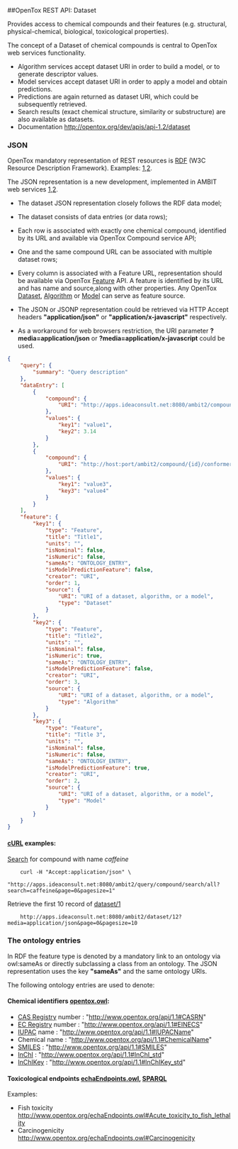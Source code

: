 ##OpenTox REST API: Dataset

Provides access to chemical compounds and their features (e.g. structural, physical-chemical, biological, toxicological properties).

The concept of a Dataset of chemical compounds is central to OpenTox web services functionality. 

* Algorithm services accept dataset URI in order to build a model, or to generate descriptor values. 
* Model services accept dataset URI in order to apply a model and obtain predictions. 
* Predictions are again returned as dataset URI, which could be subsequently retrieved. 
* Search results (exact chemical structure, similarity or substructure) are also available as datasets.
* Documentation http://opentox.org/dev/apis/api-1.2/dataset 

### JSON

OpenTox mandatory representation of REST resources is [RDF](http://www.w3.org/RDF/) (W3C Resource Description Framework). 
Examples: [1](http://opentox.org/dev/apis/api-1.2/dataset),[2](http://ambit.sourceforge.net/api_dataset.html).

The JSON representation is a new development, implemented in AMBIT web services [1](http://ambit.sf.net),[2](http://www.jcheminf.com/content/3/1/18).

* The dataset JSON representation closely follows the RDF data model;
* The dataset consists of data entries (or data rows);
* Each row is associated with exactly one chemical compound, identified by its URL and available via OpenTox Compound service API;
* One and the same compound URL can be associated with multiple dataset rows;
* Every column is associated with a Feature URL, representation should be available via OpenTox [Feature](feature.md) API. A feature is identified by its URL and has name and source,along with other properties. Any OpenTox [Dataset](dataset.md), [Algorithm](algorithm.md) or [Model](model.md) can serve as feature source. 

* The JSON or JSONP representation could be retrieved via HTTP Accept headers **"application/json"** or **"application/x-javascript"** respectively.
* As a workaround for web browsers restriction, the URI parameter **?media=application/json** or **?media=application/x-javascript** could be used.



````json
{
    "query": {
        "summary": "Query description"
    },
    "dataEntry": [
        {
            "compound": {
                "URI": "http://apps.ideaconsult.net:8080/ambit2/compound/{id}/conformer/{id}"
            },
            "values": {
                "key1": "value1",
                "key2": 3.14
            }
        },
        {
            "compound": {
                "URI": "http://host:port/ambit2/compound/{id}/conformer/{id}"
            },
            "values": {
                "key1": "value3",
                "key3": "value4"
            }
        }
    ],
    "feature": {
        "key1": {
            "type": "Feature",
            "title": "Title1",
            "units": "",
            "isNominal": false,
            "isNumeric": false,
            "sameAs": "ONTOLOGY_ENTRY",
            "isModelPredictionFeature": false,
            "creator": "URI",
            "order": 1,
            "source": {
                "URI": "URI of a dataset, algorithm, or a model",
                "type": "Dataset"
            }
        },
        "key2": {
            "type": "Feature",
            "title": "Title2",
            "units": "",
            "isNominal": false,
            "isNumeric": true,
            "sameAs": "ONTOLOGY_ENTRY",
            "isModelPredictionFeature": false,
            "creator": "URI",
            "order": 3,
            "source": {
                "URI": "URI of a dataset, algorithm, or a model",
                "type": "Algorithm"
            }
        },
        "key3": {
            "type": "Feature",
            "title": "Title 3",
            "units": "",
            "isNominal": false,
            "isNumeric": false,
            "sameAs": "ONTOLOGY_ENTRY",
            "isModelPredictionFeature": true,
            "creator": "URI",
            "order": 2,
            "source": {
                "URI": "URI of a dataset, algorithm, or a model",
                "type": "Model"
            }
        }
    }
}
````

#### [cURL](http://curl.haxx.se/) examples:

[Search](http://apps.ideaconsult.net:8080/ambit2/query/compound/search/all?search=caffeine&media=application/json&page=0&pagesize=1) for compound with name *caffeine*
````
    curl -H "Accept:application/json" \
        "http://apps.ideaconsult.net:8080/ambit2/query/compound/search/all?search=caffeine&page=0&pagesize=1" 
````

Retrieve the first 10 record of [dataset/1](http://apps.ideaconsult.net:8080/ambit2/dataset/12?page=0&pagesize=10)
````
    http://apps.ideaconsult.net:8080/ambit2/dataset/12?media=application/json&page=0&pagesize=10
```` 


### <a id="ONTOLOGY_ENTRY">The ontology entries</a>

In RDF the feature type is denoted by a mandatory link to an ontology via owl:sameAs or directly subclassing a class from an ontology.
The JSON representation uses the key **"sameAs"** and the same ontology URIs.

The following ontology entries are used to denote: 

#### Chemical identifiers [opentox.owl](http://www.opentox.org/api/1.1/opentox.owl):

* [CAS Registry](http://en.wikipedia.org/wiki/CAS_registry_number) number : "http://www.opentox.org/api/1.1#CASRN"
* [EC Registry](http://en.wikipedia.org/wiki/European_Commission_number) number : "http://www.opentox.org/api/1.1#EINECS"
* [IUPAC](http://www.iupac.org/) name : "http://www.opentox.org/api/1.1#IUPACName"
* Chemical name : "http://www.opentox.org/api/1.1#ChemicalName"
* [SMILES](http://en.wikipedia.org/wiki/Simplified_molecular-input_line-entry_system) : "http://www.opentox.org/api/1.1#SMILES"
* [InChI](http://en.wikipedia.org/wiki/Inchi) : "http://www.opentox.org/api/1.1#InChI_std"
* [InChIKey](http://en.wikipedia.org/wiki/Inchi) : "http://www.opentox.org/api/1.1#InChIKey_std"
 
#### Toxicological endpoints [echaEndpoints.owl](http://www.opentox.org/echaEndpoints.owl), [SPARQL](http://apps.ideaconsult.net:8080/ontology/query/Endpoints) 

Examples:

* Fish toxicity http://www.opentox.org/echaEndpoints.owl#Acute_toxicity_to_fish_lethality 
* Carcinogenicity http://www.opentox.org/echaEndpoints.owl#Carcinogenicity	



